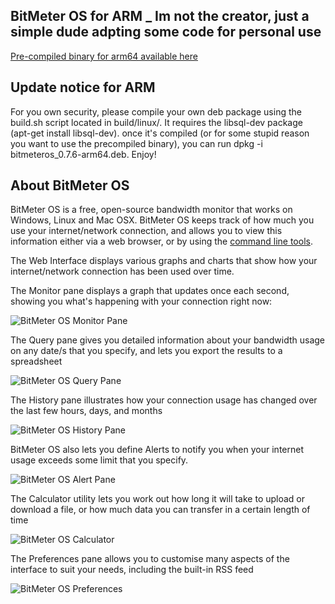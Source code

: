 ## BitMeter OS for ARM _ Im not the creator, just a simple dude adpting some code for personal use ##

[Pre-compiled binary for arm64 available here](https://github.com/zewonthefire/bitmeteros_arm/blob/master/build/linux/bitmeteros_0.7.6-arm64.deb)

## Update notice for ARM
For you own security, please compile your own deb package using the build.sh script located in build/linux/. It requires the libsql-dev package (apt-get install libsql-dev).
once it's compiled (or for some stupid reason you want to use the precompiled binary), you can run dpkg -i bitmeteros_0.7.6-arm64.deb. Enjoy!


## About BitMeter OS
BitMeter OS is a free, open-source bandwidth monitor that works on Windows, Linux and Mac OSX. 
BitMeter OS keeps track of how much you use your internet/network connection, and allows you to view this information either via a web browser, or by using the [command line tools](http://codebox.org.uk/pages/bitmeteros/bmclient/man).

The Web Interface displays various graphs and charts that show how your internet/network connection has been used over time.

The Monitor pane displays a graph that updates once each second, showing you what's happening with your connection right now:

![BitMeter OS Monitor Pane](http://codebox.org.uk/assets/images/bitmeteros/bmos_monitor.png)

The Query pane gives you detailed information about your bandwidth usage on any date/s that you specify, and lets you export the results to a spreadsheet

![BitMeter OS Query Pane](http://codebox.org.uk/assets/images/bitmeteros/bmos_query.png)

The History pane illustrates how your connection usage has changed over the last few hours, days, and months

![BitMeter OS History Pane](http://codebox.org.uk/assets/images/bitmeteros/bmos_history.png)

BitMeter OS also lets you define Alerts to notify you when your internet usage exceeds some limit that you specify.

![BitMeter OS Alert Pane](http://codebox.org.uk/assets/images/bitmeteros/bmos_alert.png)

The Calculator utility lets you work out how long it will take to upload or download a file, or how much data you can transfer in a certain length of time

![BitMeter OS Calculator](http://codebox.org.uk/assets/images/bitmeteros/bmos_calc.png)

The Preferences pane allows you to customise many aspects of the interface to suit your needs, including the built-in RSS feed

![BitMeter OS Preferences](http://codebox.org.uk/assets/images/bitmeteros/bmos_prefs.png)
